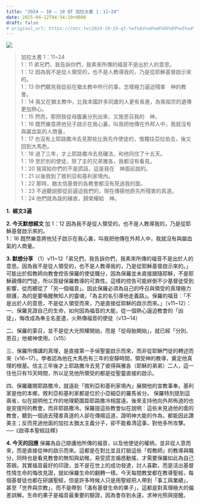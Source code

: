 ```yaml
---
title: "2024 – 10 – 19 QT 加拉太書 1：11~24"
date: 2025-04-12T04:54:19+0800
draft: false
# original_url: https://cmtc.tw/2024-10-19-qt-%e5%8a%a0%e6%8b%89%e5%a4%aa%e6%9b%b8-1%ef%bc%9a1124
---
```


![](/images/qt.jpg)
> 加拉太書 1：11\~24  
> 1：11 弟兄們，我告訴你們，我素來所傳的福音不是出於人的意思。  
> 1：12 因為我不是從人領受的，也不是人教導我的，乃是從耶穌基督啟示來的。  
> 1：13 你們聽見我從前在猶太教中所行的事，怎樣極力逼迫殘害　神的教會。  
> 1：14 我又在猶太教中，比我本國許多同歲的人更有長進，為我祖宗的遺傳更加熱心。  
> 1：15 然而，那把我從母腹裏分別出來、又施恩召我的　神，  
> 1：16 既然樂意將他兒子啟示在我心裏，叫我把他傳在外邦人中，我就沒有與屬血氣的人商量，  
> 1：17 也沒有上耶路撒冷去見那些比我先作使徒的，惟獨往亞拉伯去，後又回到大馬色。  
> 1：18 過了三年，才上耶路撒冷去見磯法，和他同住了十五天。  
> 1：19 至於別的使徒，除了主的兄弟雅各，我都沒有看見。  
> 1：20 我寫給你們的不是謊話，這是我在　神面前說的。  
> 1：21 以後我到了敘利亞和基利家境內。  
> 1：22 那時，猶太信基督的各教會都沒有見過我的面。  
> 1：23 不過聽說那從前逼迫我們的，現在傳揚他原先所殘害的真道。  
> 1：24 他們就為我的緣故，歸榮耀給　神。

**1.  經文3遍**

**2. 今天默想經文**
加 1：12 因為我不是從人領受的，也不是人教導我的，乃是從耶穌基督啟示來的。  
1：16 既然樂意將他兒子啟示在我心裏，叫我把他傳在外邦人中，我就沒有與屬血氣的人商量。

**3. 默想分享**
（1）v11\~12「弟兄們，我告訴你們，我素來所傳的福音不是出於人的意思。因為我不是從人領受的，也不是人教導我的，乃是從耶穌基督啟示來的。」可能出於假教師向教會控告保羅的使徒職分，因為保羅並未直接跟隨耶穌，不是耶穌親傳的門徒，所以質疑保羅教導的可靠性。這樣的控告可能絆倒不少基督徒受到影響，從而聽從了「另一個福音」。因此保羅必須為自己的呼召與領受的真理極力辯護，為的是要喚醒無知人的靈魂，「為主的名引導他走義路」。保羅的福音：「不是出於人的意思，不是從人領受而來，乃是直接從耶穌的啟示而來。」（v11\~12）：  
一、保羅見證自己的生命，如何因為福音的大能，從一個熱心逼迫教會的「凶徒」，悔改成為奉主名差遣，火熱傳福音的使徒（v13\~14）

二、保羅的蒙召，並不是從大光照耀開始，而是「從母胎開始」，就已經「分別、恩召」他被神使用。（v15）

三、保羅所傳講的真理，是直接第一手偵聖靈啟示而來，而非從耶穌門徒的轉述而來（v16\~17）。學者認為他在大馬色有三年的安靜時間，領受神的教導，奠定他真理的根基。信主三年後才上耶路撒冷去見了彼得與雅各（耶穌的弟弟）二人，這一住也只有15天時間，所以足見他所領受的都是從聖靈直接的啟示。

四、保羅離開耶路撒冷，就遠赴「敘利亞和基利家境內」展開他的宣教事奉。基利家是他的本鄉，敘利亞和基利家都是位於小亞細亞的羅馬省分。 保羅特別提到這兩省，似在說明他工作的地理範圍距耶路撒冷相當遠。後來支持他向外邦佈道的也是安提阿的教會，而非耶路撒冷。保羅提這些教會似在說明：這些未見過他的面的教會，聽到一個過去殘害真道的人卻在傳揚這道，證明神大能的作為，都能因此讚美主；反而見過他面的加拉太猶太主義分子，卻不能看清這事，對他多所攻擊。──《啟導本聖經註釋》

**4. 今天的回應**
保羅為自己辯護他所傳的福音，以及他使徒的權柄，並非從人意而來，而是直接從神的啟示而來。這都是在對比並且打臉這些「假教師」的教導與職分，同時也是看見教會的無知與幼稚，易受謊言煽惑動搖，才需要保羅如此為自己答辯。其實福音最好的印證，並不是在世上的成功發達，討人喜歡，而是活出基督性情生命的悔改見證，就如保羅生命的翻轉一樣。今天每間教堂都在教導聖經，每個基督徒也都在研讀聖經，但是許多時候人只是用聖經把人帶到「事工與業績」，甚至「世界與宗教」，而不是帶到「滿有基督生命的果子」，這都是對真理極大的偏差誤解。生命的果子是福音最重要的驗證，因為會存到永遠，求神光照與提醒。
